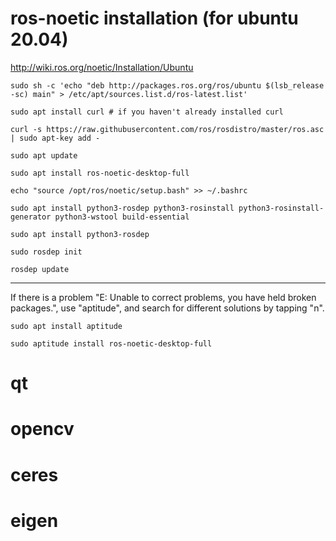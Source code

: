 # ros-noetic installation (for ubuntu 20.04)
<http://wiki.ros.org/noetic/Installation/Ubuntu>

`sudo sh -c 'echo "deb http://packages.ros.org/ros/ubuntu $(lsb_release -sc) main" > /etc/apt/sources.list.d/ros-latest.list'`  

`sudo apt install curl # if you haven't already installed curl`  

`curl -s https://raw.githubusercontent.com/ros/rosdistro/master/ros.asc | sudo apt-key add -`  

`sudo apt update`  

`sudo apt install ros-noetic-desktop-full`  

`echo "source /opt/ros/noetic/setup.bash" >> ~/.bashrc`  

`sudo apt install python3-rosdep python3-rosinstall python3-rosinstall-generator python3-wstool build-essential`  

`sudo apt install python3-rosdep`  

`sudo rosdep init`  

`rosdep update`  

---

If there is a problem "E: Unable to correct problems, you have held broken packages.", use "aptitude", and search for different solutions by tapping "n".

`sudo apt install aptitude`  

`sudo aptitude install ros-noetic-desktop-full`  

# qt

# opencv

# ceres

# eigen

